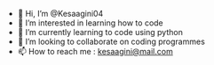- 👋 Hi, I’m @Kesaagini04
- 👀 I’m interested in learning how to code
- 🌱 I’m currently learning to code using python
- 💞️ I’m looking to collaborate on coding programmes
- 📫 How to reach me : kesaagini@mail.com

<!---
Kesaagini04/Kesaagini04 is a ✨ special ✨ repository because its `README.md` (this file) appears on your GitHub profile.
You can click the Preview link to take a look at your changes.
--->
